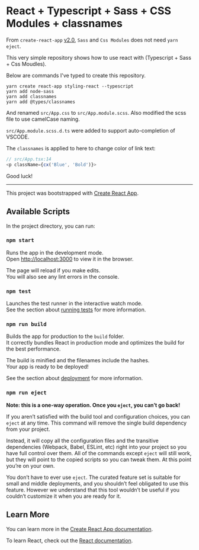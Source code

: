 # React + Typescript + Sass + CSS Modules + classnames

From `create-react-app` [v2.0](https://reactjs.org/blog/2018/10/01/create-react-app-v2.html), `Sass` and `Css Modules` does not need `yarn eject`.

This very simple repository shows how to use react with (Typescript + Sass + Css Moudles).

Below are commands I've typed to create this repository.

```
yarn create react-app styling-react --typescript
yarn add node-sass
yarn add classnames
yarn add @types/classnames
```

And renamed `src/App.css` to `src/App.module.scss`. Also modified the scss file to use camelCase naming.

`src/App.module.scss.d.ts` were added to support auto-completion of VSCODE.

The `classnames` is applied to here to change color of link text:

```typescript
// src/App.tsx:14
<p className={cx('Blue', 'Bold')}>
```

Good luck!

---

This project was bootstrapped with [Create React App](https://github.com/facebook/create-react-app).

## Available Scripts

In the project directory, you can run:

### `npm start`

Runs the app in the development mode.<br>
Open [http://localhost:3000](http://localhost:3000) to view it in the browser.

The page will reload if you make edits.<br>
You will also see any lint errors in the console.

### `npm test`

Launches the test runner in the interactive watch mode.<br>
See the section about [running tests](https://facebook.github.io/create-react-app/docs/running-tests) for more information.

### `npm run build`

Builds the app for production to the `build` folder.<br>
It correctly bundles React in production mode and optimizes the build for the best performance.

The build is minified and the filenames include the hashes.<br>
Your app is ready to be deployed!

See the section about [deployment](https://facebook.github.io/create-react-app/docs/deployment) for more information.

### `npm run eject`

**Note: this is a one-way operation. Once you `eject`, you can’t go back!**

If you aren’t satisfied with the build tool and configuration choices, you can `eject` at any time. This command will remove the single build dependency from your project.

Instead, it will copy all the configuration files and the transitive dependencies (Webpack, Babel, ESLint, etc) right into your project so you have full control over them. All of the commands except `eject` will still work, but they will point to the copied scripts so you can tweak them. At this point you’re on your own.

You don’t have to ever use `eject`. The curated feature set is suitable for small and middle deployments, and you shouldn’t feel obligated to use this feature. However we understand that this tool wouldn’t be useful if you couldn’t customize it when you are ready for it.

## Learn More

You can learn more in the [Create React App documentation](https://facebook.github.io/create-react-app/docs/getting-started).

To learn React, check out the [React documentation](https://reactjs.org/).
